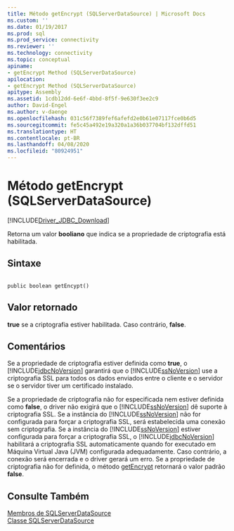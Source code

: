 ```yaml
---
title: Método getEncrypt (SQLServerDataSource) | Microsoft Docs
ms.custom: ''
ms.date: 01/19/2017
ms.prod: sql
ms.prod_service: connectivity
ms.reviewer: ''
ms.technology: connectivity
ms.topic: conceptual
apiname:
- getEncrypt Method (SQLServerDataSource)
apilocation:
- getEncrypt Method (SQLServerDataSource)
apitype: Assembly
ms.assetid: 1cdb12dd-6e6f-4bbd-8f5f-9e630f3ee2c9
author: David-Engel
ms.author: v-daenge
ms.openlocfilehash: 031c56f7389fef6afefd2e0b61e07117fce0b6d5
ms.sourcegitcommit: fe5c45a492e19a320a1a36b037704bf132dffd51
ms.translationtype: HT
ms.contentlocale: pt-BR
ms.lasthandoff: 04/08/2020
ms.locfileid: "80924951"
---
```

# <a name="getencrypt-method-sqlserverdatasource"></a>Método getEncrypt (SQLServerDataSource)
[!INCLUDE[Driver_JDBC_Download](../../../includes/driver_jdbc_download.md)]

  Retorna um valor **booliano** que indica se a propriedade de criptografia está habilitada.  
  
## <a name="syntax"></a>Sintaxe  
  
```  
  
public boolean getEncypt()  
```  
  
## <a name="return-value"></a>Valor retornado  
 **true** se a criptografia estiver habilitada. Caso contrário, **false**.  
  
## <a name="remarks"></a>Comentários  
 Se a propriedade de criptografia estiver definida como **true**, o [!INCLUDE[jdbcNoVersion](../../../includes/jdbcnoversion_md.md)] garantirá que o [!INCLUDE[ssNoVersion](../../../includes/ssnoversion-md.md)] use a criptografia SSL para todos os dados enviados entre o cliente e o servidor se o servidor tiver um certificado instalado.  
  
 Se a propriedade de criptografia não for especificada nem estiver definida como **false**, o driver não exigirá que o [!INCLUDE[ssNoVersion](../../../includes/ssnoversion-md.md)] dê suporte à criptografia SSL. Se a instância do [!INCLUDE[ssNoVersion](../../../includes/ssnoversion-md.md)] não for configurada para forçar a criptografia SSL, será estabelecida uma conexão sem criptografia. Se a instância do [!INCLUDE[ssNoVersion](../../../includes/ssnoversion-md.md)] estiver configurada para forçar a criptografia SSL, o [!INCLUDE[jdbcNoVersion](../../../includes/jdbcnoversion_md.md)] habilitará a criptografia SSL automaticamente quando for executado em Máquina Virtual Java (JVM) configurada adequadamente. Caso contrário, a conexão será encerrada e o driver gerará um erro. Se a propriedade de criptografia não for definida, o método [getEncrypt](../../../connect/jdbc/reference/getencrypt-method-sqlserverdatasource.md) retornará o valor padrão **false**.  
  
## <a name="see-also"></a>Consulte Também  
 [Membros de SQLServerDataSource](../../../connect/jdbc/reference/sqlserverdatasource-members.md)   
 [Classe SQLServerDataSource](../../../connect/jdbc/reference/sqlserverdatasource-class.md)  
  
  
